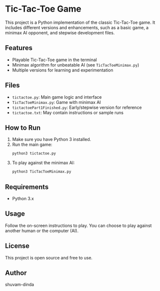 # Tic-Tac-Toe Game

This project is a Python implementation of the classic Tic-Tac-Toe game. It includes different versions and enhancements, such as a basic game, a minimax AI opponent, and stepwise development files.

## Features
- Playable Tic-Tac-Toe game in the terminal
- Minimax algorithm for unbeatable AI (see `TicTacToeMinimax.py`)
- Multiple versions for learning and experimentation

## Files
- `tictactoe.py`: Main game logic and interface
- `TicTacToeMinimax.py`: Game with minimax AI
- `tictactoePart1Finished.py`: Early/stepwise version for reference
- `tictactoe.txt`: May contain instructions or sample runs

## How to Run
1. Make sure you have Python 3 installed.
2. Run the main game:
   ```bash
   python3 tictactoe.py
   ```
3. To play against the minimax AI:
   ```bash
   python3 TicTacToeMinimax.py
   ```

## Requirements
- Python 3.x

## Usage
Follow the on-screen instructions to play. You can choose to play against another human or the computer (AI).

## License
This project is open source and free to use.

## Author
shuvam-dinda
